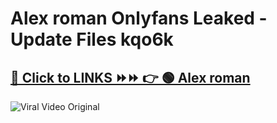
 # Alex roman Onlyfans Leaked - Update Files kqo6k

## <h2><a href="https://clipsfans.com/Alex_roman&ref=git">🔗 Click to LINKS ⏩⏩ 👉 🟢 Alex roman </a></h2>

<a href="https://clipsfans.com/Alex_roman&ref=git" rel="nofollow" data-target="animated-image.originalLink"><img src="https://i.ibb.co.com/xMMVF88/686577567.gif" alt="Viral Video Original" style="max-width: 100%; display: inline-block;" data-target="animated-image.originalImage"></a>

